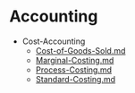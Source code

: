 
# Accounting

- Cost-Accounting
  - [Cost-of-Goods-Sold.md](./Cost-of-Goods-Sold.md)
  - [Marginal-Costing.md](./Marginal-Costing.md)
  - [Process-Costing.md](./Process-Costing.md)
  - [Standard-Costing.md](./Standard-Costing.md)

